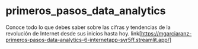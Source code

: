 # primeros_pasos_data_analytics
Conoce todo lo que debes saber sobre las cifras y tendencias de la revolución de Internet desde sus inicios hasta hoy.
link[https://mgarciaranz-primeros-pasos-data-analytics-6-internetapp-syr5ff.streamlit.app/]
